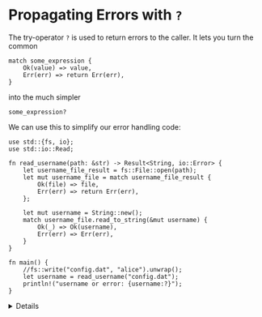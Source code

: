 # Propagating Errors with `?`

The try-operator `?` is used to return errors to the caller. It lets you turn
the common

```rust,ignore
match some_expression {
    Ok(value) => value,
    Err(err) => return Err(err),
}
```

into the much simpler

```rust,ignore
some_expression?
```

We can use this to simplify our error handling code:

```rust,editable
use std::{fs, io};
use std::io::Read;

fn read_username(path: &str) -> Result<String, io::Error> {
    let username_file_result = fs::File::open(path);
    let mut username_file = match username_file_result {
        Ok(file) => file,
        Err(err) => return Err(err),
    };

    let mut username = String::new();
    match username_file.read_to_string(&mut username) {
        Ok(_) => Ok(username),
        Err(err) => Err(err),
    }
}

fn main() {
    //fs::write("config.dat", "alice").unwrap();
    let username = read_username("config.dat");
    println!("username or error: {username:?}");
}
```

<details>

Key points:

* The `username` variable can be either `Ok(string)` or `Err(error)`.
* Use the `fs::write` call to test out the different scenarios: no file, empty file, file with username.
* The return type of the function has to be compatible with the nested functions it calls. For instance,
a function returning a `Result<T, Err>` can only apply the `?` operator on a function returning a 
`Result<AnyT, Err>`. It cannot apply the `?` operator on a function returning a `Result<T, OtherErr>` 
or an `Option<AnyT>`. Reciprocally, a function returning an `Option<T>` can only apply the `?` operator 
on a function returning an `Option<AnyT>`.
    * You can convert incompatible types into one another with the different `Option` and `Result` methods 
    such as `Option::ok_or`, `Result::ok`, `Result::err`.

</details>
